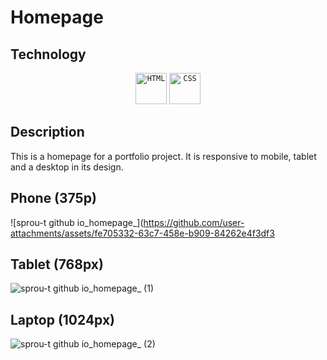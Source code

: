 # Homepage

## Technology
<div align="center">
	<code><img width="50" src="https://user-images.githubusercontent.com/25181517/192158954-f88b5814-d510-4564-b285-dff7d6400dad.png" alt="HTML" title="HTML"/></code>
	<code><img width="50" src="https://user-images.githubusercontent.com/25181517/183898674-75a4a1b1-f960-4ea9-abcb-637170a00a75.png" alt="CSS" title="CSS"/></code>
</div>

## Description
This is a homepage for a portfolio project. It is responsive to mobile, tablet and a desktop in its design.

## Phone (375p)
![sprou-t github io_homepage_](https://github.com/user-attachments/assets/fe705332-63c7-458e-b909-84262e4f3df3


## Tablet (768px)
![sprou-t github io_homepage_ (1)](https://github.com/user-attachments/assets/98f0028a-8ff7-4a6c-97ed-2003a30b450a)


## Laptop (1024px)
![sprou-t github io_homepage_ (2)](https://github.com/user-attachments/assets/a8736a85-2b6d-44a4-bfd6-af2b436476a8)